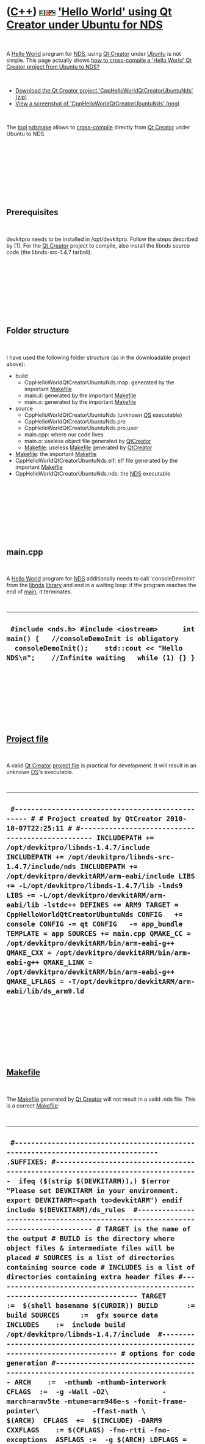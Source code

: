 
 

 

 

 

 

([C++](Cpp.md)) ![Qt Creator](PicQtCreator.png)![Ubuntu](PicUbuntu.png)![NDS](PicNds.png) ['Hello World' using Qt Creator under Ubuntu for NDS](CppHelloWorldQtCreatorUbuntuNds.md)
=====================================================================================================================================================================================

 

A [Hello World](CppHelloWorld.md) program for [NDS](CppNds.md), using
[Qt Creator](CppQtCreator.md) under [Ubuntu](CppUbuntu.md) is not
simple. This page actually shows [how to cross-compile a 'Hello World'
Qt Creator project from Ubuntu to
NDS?](CppCrossCompileQtCreatorUbuntuHelloWorldToNds.md)

 

-   [Download the Qt Creator project
    'CppHelloWorldQtCreatorUbuntuNds' (zip)](CppHelloWorldQtCreatorUbuntuNds.zip)
-   [View a screenshot of
    'CppHelloWorldQtCreatorUbuntuNds' (png)](CppHelloWorldQtCreatorUbuntuNds.png)

 

The [tool](Tools.md) [ndsmake](ToolNdsmake.md) allows to
[cross-compile](CppCrossCompile.md) directly from [Qt
Creator](CppQtCreator.md) under Ubuntu to NDS.

 

 

 

 

 

Prerequisites
-------------

 

devkitpro needs to be installed in /opt/devkitpro. Follow the steps
described by \[1\]. For the [Qt Creator](CppQtCreator.md) project to
compile, also install the libnds source code (the libnds-src-1.4.7
tarball).

 

 

 

 

 

Folder structure
----------------

 

I have used the following folder structure (as in the downloadable
project above):

-   build
    -   CppHelloWorldQtCreatorUbuntuNds.map: generated by the important
        [Makefile](CppMakefile.md)
    -   main.d: generated by the important [Makefile](CppMakefile.md)
    -   main.o: generated by the important [Makefile](CppMakefile.md)
-   source
    -   CppHelloWorldQtCreatorUbuntuNds (unknown
        [OS](CppOs.md) executable)
    -   CppHelloWorldQtCreatorUbuntuNds.pro
    -   CppHelloWorldQtCreatorUbuntuNds.pro.user
    -   main.cpp: where our code lives
    -   main.o: useless object file generated by
        [QtCreator](CppQtCreator.md)
    -   [Makefile](CppMakefile.md): useless [Makefile](CppMakefile.md)
        generated by [QtCreator](CppQtCreator.md)
-   [Makefile](CppMakefile.md): the important
    [Makefile](CppMakefile.md)
-   CppHelloWorldQtCreatorUbuntuNds.elf: elf file generated by the
    important [Makefile](CppMakefile.md)
-   CppHelloWorldQtCreatorUbuntuNds.nds: the [NDS](CppNds.md)
    executable

 

 

 

 

 

main.cpp
--------

 

A [Hello World](CppHelloWorld.md) program for [NDS](CppNds.md)
additionally needs to call 'consoleDemoInit' from the
[libnds](CppLibnds.md) [library](CppLibrary.md) and end in a waiting
loop: if the program reaches the end of [main](CppMain.md), it
terminates.

 

  ----------------------------------------------------------------------------------------------------------------------------------------------------------------------------------------
  ` #include <nds.h> #include <iostream>      int main() {   //consoleDemoInit is obligatory   consoleDemoInit();    std::cout << "Hello NDS\n";    //Infinite waiting   while (1) {} }`
  ----------------------------------------------------------------------------------------------------------------------------------------------------------------------------------------

 

 

 

 

 

[Project file](CppQtProjectFile.md)
------------------------------------

 

A valid [Qt Creator](CppQtCreator.md) [project
file](CppQtProjectFile.md) is practical for development. It will result
in an unknown [OS](CppOs.md)'s executable.

 

  ------------------------------------------------------------------------------------------------------------------------------------------------------------------------------------------------------------------------------------------------------------------------------------------------------------------------------------------------------------------------------------------------------------------------------------------------------------------------------------------------------------------------------------------------------------------------------------------------------------------------------------------------------------------------------------------------------------------------------------------------------------------------------------------------------------------------------------------
  ` #------------------------------------------------- # # Project created by QtCreator 2010-10-07T22:25:11 # #------------------------------------------------- INCLUDEPATH += /opt/devkitpro/libnds-1.4.7/include INCLUDEPATH += /opt/devkitpro/libnds-src-1.4.7/include/nds INCLUDEPATH += /opt/devkitpro/devkitARM/arm-eabi/include LIBS += -L/opt/devkitpro/libnds-1.4.7/lib -lnds9 LIBS += -L/opt/devkitpro/devkitARM/arm-eabi/lib -lstdc++ DEFINES += ARM9 TARGET = CppHelloWorldQtCreatorUbuntuNds CONFIG   += console CONFIG -= qt CONFIG   -= app_bundle TEMPLATE = app SOURCES += main.cpp QMAKE_CC = /opt/devkitpro/devkitARM/bin/arm-eabi-g++ QMAKE_CXX = /opt/devkitpro/devkitARM/bin/arm-eabi-g++ QMAKE_LINK = /opt/devkitpro/devkitARM/bin/arm-eabi-g++ QMAKE_LFLAGS = -T/opt/devkitpro/devkitARM/arm-eabi/lib/ds_arm9.ld`
  ------------------------------------------------------------------------------------------------------------------------------------------------------------------------------------------------------------------------------------------------------------------------------------------------------------------------------------------------------------------------------------------------------------------------------------------------------------------------------------------------------------------------------------------------------------------------------------------------------------------------------------------------------------------------------------------------------------------------------------------------------------------------------------------------------------------------------------------

 

 

 

 

 

[Makefile](CppMakefile.md)
---------------------------

 

The [Makefile](CppMakefile.md) generated by [Qt
Creator](CppQtCreator.md) will not result in a valid .nds file. This is
a correct [Makefile](CppMakefile.md):

 

  --------------------------------------------------------------------------------------------------------------------------------------------------------------------------------------------------------------------------------------------------------------------------------------------------------------------------------------------------------------------------------------------------------------------------------------------------------------------------------------------------------------------------------------------------------------------------------------------------------------------------------------------------------------------------------------------------------------------------------------------------------------------------------------------------------------------------------------------------------------------------------------------------------------------------------------------------------------------------------------------------------------------------------------------------------------------------------------------------------------------------------------------------------------------------------------------------------------------------------------------------------------------------------------------------------------------------------------------------------------------------------------------------------------------------------------------------------------------------------------------------------------------------------------------------------------------------------------------------------------------------------------------------------------------------------------------------------------------------------------------------------------------------------------------------------------------------------------------------------------------------------------------------------------------------------------------------------------------------------------------------------------------------------------------------------------------------------------------------------------------------------------------------------------------------------------------------------------------------------------------------------------------------------------------------------------------------------------------------------------------------------------------------------------------------------------------------------------------------------------------------------------------------------------------------------------------------------------------------------------------------------------------------------------------------------------------------------------------------------------------------------------------------------------------------------------------------------------------------------------------------------------------------------------------------------------------------------------------------------------------------------------------------------------------------------------------------------------------------------------------------------------------------------------------------------------------------------------------------------------------------------------------------------------------------------------------------------------------------------------------------------------------------------------------------------------------------------------------------------------------------------------------------------------------------------------------------------------------------------------------------------------------------------------------------------------------------------------------------------------------------------------------------------------------------------------------------------------------------------------------------------------------------------------------------------------------------------------------------------------------------------------------------------------------------------------------------------------------------------------------------------------------------------------------------------------------------------------------------------------------------------------------------------------------------------------------------------------------------------------------------------------------------------------------------------------------------------------------------------------------------------------------------------------------------------------------------------------------------------------------------------------------------------------------------------------------------------------------------------------------------------------------------------------------------------------------------------------------------------------------------------------------------------------------------------------------------------------------------------------------------------------------------------------------------------------------------------------------------------------------------------------------------------------------------------------------------------------------------------------------------------------------------------------------------------------------------------------------------------------------------------------------------------------
  ` #--------------------------------------------------------------------------------- .SUFFIXES: #---------------------------------------------------------------------------------  ifeq ($(strip $(DEVKITARM)),) $(error "Please set DEVKITARM in your environment. export DEVKITARM=<path to>devkitARM") endif  include $(DEVKITARM)/ds_rules  #--------------------------------------------------------------------------------- # TARGET is the name of the output # BUILD is the directory where object files & intermediate files will be placed # SOURCES is a list of directories containing source code # INCLUDES is a list of directories containing extra header files #--------------------------------------------------------------------------------- TARGET      :=  $(shell basename $(CURDIR)) BUILD       :=  build SOURCES     :=  gfx source data   INCLUDES    :=  include build /opt/devkitpro/libnds-1.4.7/include  #--------------------------------------------------------------------------------- # options for code generation #--------------------------------------------------------------------------------- ARCH    :=  -mthumb -mthumb-interwork  CFLAGS  :=  -g -Wall -O2\             -march=armv5te -mtune=arm946e-s -fomit-frame-pointer\             -ffast-math \             $(ARCH)  CFLAGS  +=  $(INCLUDE) -DARM9 CXXFLAGS    := $(CFLAGS) -fno-rtti -fno-exceptions  ASFLAGS :=  -g $(ARCH) LDFLAGS =   -specs=ds_arm9.specs -g $(ARCH) -mno-fpu -Wl,-Map,$(notdir $*.map)  #--------------------------------------------------------------------------------- # any extra libraries we wish to link with the project #--------------------------------------------------------------------------------- LIBS    := -lnds9     #--------------------------------------------------------------------------------- # list of directories containing libraries, this must be the top level containing # include and lib #--------------------------------------------------------------------------------- LIBDIRS :=  $(LIBNDS)   #--------------------------------------------------------------------------------- # no real need to edit anything past this point unless you need to add additional # rules for different file extensions #--------------------------------------------------------------------------------- ifneq ($(BUILD),$(notdir $(CURDIR))) #---------------------------------------------------------------------------------   export OUTPUT   :=  $(CURDIR)/$(TARGET)   export VPATH    :=  $(foreach dir,$(SOURCES),$(CURDIR)/$(dir)) export DEPSDIR  :=  $(CURDIR)/$(BUILD)  CFILES      :=  $(foreach dir,$(SOURCES),$(notdir $(wildcard $(dir)/*.c))) CPPFILES    :=  $(foreach dir,$(SOURCES),$(notdir $(wildcard $(dir)/*.cpp))) SFILES      :=  $(foreach dir,$(SOURCES),$(notdir $(wildcard $(dir)/*.s))) BINFILES    :=  $(foreach dir,$(SOURCES),$(notdir $(wildcard $(dir)/*.bin)))   #--------------------------------------------------------------------------------- # use CXX for linking C++ projects, CC for standard C #--------------------------------------------------------------------------------- ifeq ($(strip $(CPPFILES)),) #---------------------------------------------------------------------------------     export LD   :=  $(CC) #--------------------------------------------------------------------------------- else #---------------------------------------------------------------------------------     export LD   :=  $(CXX) #--------------------------------------------------------------------------------- endif #---------------------------------------------------------------------------------  export OFILES   :=  $(BINFILES:.bin=.o) \                     $(CPPFILES:.cpp=.o) $(CFILES:.c=.o) $(SFILES:.s=.o)   export INCLUDE  :=  $(foreach dir,$(INCLUDES),-I$(CURDIR)/$(dir)) \                     $(foreach dir,$(LIBDIRS),-I$(dir)/include) \                     $(foreach dir,$(LIBDIRS),-I$(dir)/include) \                     -I$(CURDIR)/$(BUILD)   export LIBPATHS :=  $(foreach dir,$(LIBDIRS),-L$(dir)/lib)   .PHONY: $(BUILD) clean   #--------------------------------------------------------------------------------- $(BUILD):     @[ -d $@ ] || mkdir -p $@     @make --no-print-directory -C $(BUILD) -f $(CURDIR)/Makefile   #--------------------------------------------------------------------------------- clean:     @echo clean ...     @rm -fr $(BUILD) $(TARGET).elf $(TARGET).nds $(TARGET).ds.gba      #--------------------------------------------------------------------------------- else   DEPENDS :=  $(OFILES:.o=.d)   #--------------------------------------------------------------------------------- # main targets #--------------------------------------------------------------------------------- $(OUTPUT).nds   :   $(OUTPUT).elf $(OUTPUT).elf   :   $(OFILES)   #--------------------------------------------------------------------------------- %.o :   %.bin #---------------------------------------------------------------------------------     @echo $(notdir $<)     $(bin2o)     -include $(DEPENDS)   #--------------------------------------------------------------------------------------- endif #---------------------------------------------------------------------------------------`
  --------------------------------------------------------------------------------------------------------------------------------------------------------------------------------------------------------------------------------------------------------------------------------------------------------------------------------------------------------------------------------------------------------------------------------------------------------------------------------------------------------------------------------------------------------------------------------------------------------------------------------------------------------------------------------------------------------------------------------------------------------------------------------------------------------------------------------------------------------------------------------------------------------------------------------------------------------------------------------------------------------------------------------------------------------------------------------------------------------------------------------------------------------------------------------------------------------------------------------------------------------------------------------------------------------------------------------------------------------------------------------------------------------------------------------------------------------------------------------------------------------------------------------------------------------------------------------------------------------------------------------------------------------------------------------------------------------------------------------------------------------------------------------------------------------------------------------------------------------------------------------------------------------------------------------------------------------------------------------------------------------------------------------------------------------------------------------------------------------------------------------------------------------------------------------------------------------------------------------------------------------------------------------------------------------------------------------------------------------------------------------------------------------------------------------------------------------------------------------------------------------------------------------------------------------------------------------------------------------------------------------------------------------------------------------------------------------------------------------------------------------------------------------------------------------------------------------------------------------------------------------------------------------------------------------------------------------------------------------------------------------------------------------------------------------------------------------------------------------------------------------------------------------------------------------------------------------------------------------------------------------------------------------------------------------------------------------------------------------------------------------------------------------------------------------------------------------------------------------------------------------------------------------------------------------------------------------------------------------------------------------------------------------------------------------------------------------------------------------------------------------------------------------------------------------------------------------------------------------------------------------------------------------------------------------------------------------------------------------------------------------------------------------------------------------------------------------------------------------------------------------------------------------------------------------------------------------------------------------------------------------------------------------------------------------------------------------------------------------------------------------------------------------------------------------------------------------------------------------------------------------------------------------------------------------------------------------------------------------------------------------------------------------------------------------------------------------------------------------------------------------------------------------------------------------------------------------------------------------------------------------------------------------------------------------------------------------------------------------------------------------------------------------------------------------------------------------------------------------------------------------------------------------------------------------------------------------------------------------------------------------------------------------------------------------------------------------------------------------------------------------------------------------------

 

 

 

 

 

[make](CppMake.md)
-------------------

 

[Qt Creator](CppQtCreator.md) does not generate a valid executable.
Using a terminal, navigate to the folder with the important
[makefile](CppMakefile.md). Then call [make](CppMake.md):

 

  ---------
  ` make`
  ---------

 

This hopefully results in the following success output:

 

  ----------------------------------------------------------------------------------------------------------------------------------------
  ` Nintendo DS rom tool 1.48 - Jul  7 2010 by Rafael Vuijk, Dave Murphy, Alexei Karpenko built ... CppHelloWorldQtCreatorUbuntuNds.nds`
  ----------------------------------------------------------------------------------------------------------------------------------------

 

 

 

 

 

Running the program
-------------------

 

The generated [NDS](CppNds.md) executable
(CppHelloWorldQtCreatorUbuntuNds.nds) can be run in an [NDS](CppNds.md)
[emulator](CppEmulator.md) or copied on an R4 (and other ways I do not
know the details (and success) of, like WiFi-ing the code, or passing
through a Gameboy Advanced)

 

Personally, I call the [NDS](CppNds.md) [emulator](CppEmulator.md)
from command line:

 

  ------------------------------------------------
  ` desmume CppHelloWorldQtCreatorUbuntuNds.nds`
  ------------------------------------------------

 

 

 

 

 

[References](CppReferences.md)
-------------------------------

 

1.  [Devkitpro wiki 'Getting
    started/devkitARM'](http://devkitpro.org/wiki/Getting_Started/devkitARM)\
     \
      --------------------------------------------------------------------------------------------------------------------------------------------------------------------------------------------------------------------------------------------------------------------------------------------------------------------------------------------------------------------------------------------------------------------------------------------------------------------------------------------------------------------------------------------------------------------------------------------------------------------------------------------------------------------------------------------------------------------------------------------------------------------------------------------------------------------------------------------------------------------------------------------------------------------------------------------------------------------------------------------------------------------------------------------------------------------------------------------------------------------------------------------------------------------------------------------------------------------------------------------------------------------------------------------------------------------------------------------------------------------------------------------------------------------------------------------------------------------------------------------------------------------------------------------------------------------------------------------------------------------------------------------------------------------------------------------------------------------------------------------------------------------------------------------------------------------------------------------------------------------------------------------------------------------------------------------------------------------------------------------------------------------------------------------------------------------------------------------------------------------------------------------------------------------------------------------------------------------------------------------------------------------------------------------------------------------------------------------------------------------------------------------------------------------------------------------------------------------------------------------------------------------------------------------------------------------------------------------------------------------------------------------------------------------------------------------------------------------------------------------------------------------------------------------------------------------------------------------------------------------------------------------------------------------------------------------------------------------------------------------------------------------------------------------------------------------------------------------------------------------------------------------------------------------------------------------------------------------------------------------------------------------------------------------------------------------------------------------------------------------------------------------------------------------------------------------------------------------------------------------------------------------------------------------------------------------------------------------------------------------------------------------------------------------------------------------------------------------------------------------------------------------------------------------------------------------------------------------------------------------------------------------------------------------------------------
      `     The first thing that you need to do is create a folder for the devkitPro toolchains. Start by opening a terminal - on OSX use the apple key + space, then type terminal. In the terminal window type the following command to create a new folder - all these commands are executed by pressing the return key. You'll need to create the initial folder with root privileges          sudo mkdir -p /opt/devkitpro          Once you've done that you can grant world access to the folder so you can extract the archives with normal privileges.          sudo chmod 777 /opt/devkitpro          When we're done the layout for your devkitPro folder should end up like this, each folder links to the appropriate sourceforge package.          devkitpro        |        +-- devkitARM        +-- examples        |     |        |     +-- gba        |     +-- gp32        |     +-- nds        +-- libgba        +-- libmirko        +-- libnds          Nothing else should be placed inside these folders unless otherwise instructed by the devkitPro toolchain maintainers. On Windows several of these folders are removed and replaced by the update system.          The first package to install is the devkitARM tarball, obtained from the devkitARM link shown above. Download the appropriate tarball for your host platform - the files are named as devkitARM_<revision>-<processor>-<os>.tar.bz2. For OSX we provide universal binaries - devkitARM_<revision>-osx.tar.bz2.          Once the file is downloaded then you need to extract it into the devkitpro folder          cd /opt/devkitpro     tar -xvjf <file you downloaded>          Obviously replace <file you downloaded> with the name of the file obtained from sourceforge. On OSX you can simply drag & drop the downloaded file into the terminal window to get the file path.          Now you need to obtain the support libraries for your target platform - we'll start with the Nintendo DS libraries.          Download the latest binary of libnds then create a new folder and extract the tarball from the terminal window as before. Note: This is the file without "-src-" in the name.          mkdir libnds     cd libnds     tar -xvjf <libnds tarball>          Again, replace <libnds tarball> with the name of the file obtained from sourceforge. On OSX you can simply drag & drop the downloaded file into the terminal window to get the file path.          Now download libfat-nds, this is the libfat-nds tarball and may not be in the release at the top of the list. You may need to expand the second section to find the appropriate file. This should be extracted to the same folder as the libnds tarball earlier.          tar -xvjf <libfat-nds tarball>          Download the dswifi tarball and extract in the same place.          tar -xvjf <dswifi tarball>          Download the maxmod tarball and extract in the same place.          tar -xvjf <maxmod-nds tarball>          Download the libfilesystem tarball and extract in the same place.          tar -xvjf <libfilesystem tarball>          Lastly you'll need the arm7 binary that handles the wifi, audio and touchscreen on the DS.          Download the default arm7 tarball and extract, still inside the libnds folder.          tar -xvjf <default arm7 tarball>          Now all that remains for DS programming is the examples archive. Move back to the devkitpro folder and create an examples/nds folder.          cd ..     mkdir -p examples/nds     cd examples/nds          Grab the nds examples archive from sourceforge & extract it here.          tar -xvjf <examples tarball>          Add these variables in your execution environment, for instance, editing the .bashrc file located in your home folder:          export DEVKITPRO=/opt/devkitpro     export DEVKITARM=$DEVKITPRO/devkitARM          `
      --------------------------------------------------------------------------------------------------------------------------------------------------------------------------------------------------------------------------------------------------------------------------------------------------------------------------------------------------------------------------------------------------------------------------------------------------------------------------------------------------------------------------------------------------------------------------------------------------------------------------------------------------------------------------------------------------------------------------------------------------------------------------------------------------------------------------------------------------------------------------------------------------------------------------------------------------------------------------------------------------------------------------------------------------------------------------------------------------------------------------------------------------------------------------------------------------------------------------------------------------------------------------------------------------------------------------------------------------------------------------------------------------------------------------------------------------------------------------------------------------------------------------------------------------------------------------------------------------------------------------------------------------------------------------------------------------------------------------------------------------------------------------------------------------------------------------------------------------------------------------------------------------------------------------------------------------------------------------------------------------------------------------------------------------------------------------------------------------------------------------------------------------------------------------------------------------------------------------------------------------------------------------------------------------------------------------------------------------------------------------------------------------------------------------------------------------------------------------------------------------------------------------------------------------------------------------------------------------------------------------------------------------------------------------------------------------------------------------------------------------------------------------------------------------------------------------------------------------------------------------------------------------------------------------------------------------------------------------------------------------------------------------------------------------------------------------------------------------------------------------------------------------------------------------------------------------------------------------------------------------------------------------------------------------------------------------------------------------------------------------------------------------------------------------------------------------------------------------------------------------------------------------------------------------------------------------------------------------------------------------------------------------------------------------------------------------------------------------------------------------------------------------------------------------------------------------------------------------------------------------------------------------------------------------------------

     \

 

 

 

 

 

 

